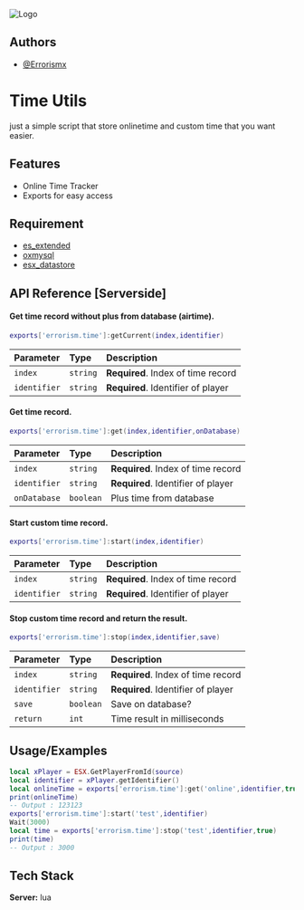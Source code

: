
![Logo](https://cdn.errorism.cc/errorism_scripts_banner.png)


## Authors

- [@Errorismx](https://www.github.com/Errorismx)


# Time Utils

just a simple script that store onlinetime and custom time that you want easier.


## Features

- Online Time Tracker
- Exports for easy access

## Requirement

- [es_extended](https://github.com/esx-framework/esx_core)
- [oxmysql](https://github.com/overextended/oxmysql)
- [esx_datastore](https://github.com/esx-framework/esx_datastore)

## API Reference [Serverside]

#### Get time record without plus from database (airtime).
```lua
exports['errorism.time']:getCurrent(index,identifier)
```
| Parameter | Type     | Description                |
| :-------- | :------- | :------------------------- |
| `index` | `string` | **Required**. Index of time record |
| `identifier` | `string` | **Required**. Identifier of player |

#### Get time record.

```lua
exports['errorism.time']:get(index,identifier,onDatabase)
```

| Parameter | Type     | Description                       |
| :-------- | :------- | :-------------------------------- |
| `index` | `string` | **Required**. Index of time record |
| `identifier` | `string` | **Required**. Identifier of player |
| `onDatabase` | `boolean` | Plus time from database |

#### Start custom time record.

```lua
exports['errorism.time']:start(index,identifier)
```

| Parameter | Type     | Description                       |
| :-------- | :------- | :-------------------------------- |
| `index` | `string` | **Required**. Index of time record |
| `identifier`| `string` | **Required**. Identifier of player |

#### Stop custom time record and return the result.

```lua
exports['errorism.time']:stop(index,identifier,save)
```

| Parameter | Type     | Description                       |
| :-------- | :------- | :-------------------------------- |
| `index` | `string` | **Required**. Index of time record |
| `identifier`| `string` | **Required**. Identifier of player |
| `save`| `boolean` | Save on database? |
| `return`| `int` | Time result in milliseconds |
## Usage/Examples

```lua
local xPlayer = ESX.GetPlayerFromId(source)
local identifier = xPlayer.getIdentifier()
local onlineTime = exports['errorism.time']:get('online',identifier,true)
print(onlineTime)
-- Output : 123123
exports['errorism.time']:start('test',identifier)
Wait(3000)
local time = exports['errorism.time']:stop('test',identifier,true)
print(time)
-- Output : 3000
```


## Tech Stack

**Server:** lua

